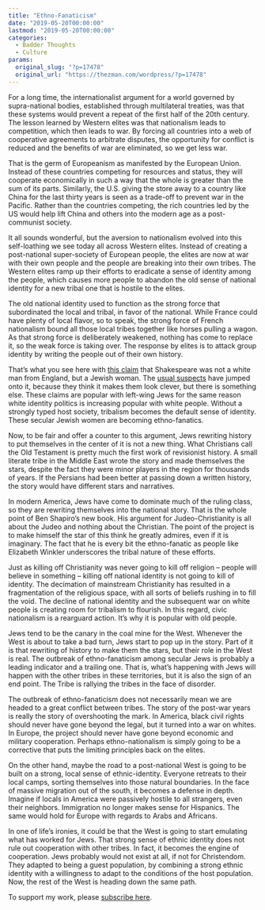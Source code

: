 ```yaml
---
title: "Ethno-Fanaticism"
date: "2019-05-20T00:00:00"
lastmod: "2019-05-20T00:00:00"
categories:
  - Badder Thoughts
  - Culture
params:
  original_slug: "?p=17478"
  original_url: "https://thezman.com/wordpress/?p=17478"
---
```


For a long time, the internationalist argument for a world governed by
supra-national bodies, established through multilateral treaties, was
that these systems would prevent a repeat of the first half of the 20th
century. The lesson learned by Western elites was that nationalism leads
to competition, which then leads to war. By forcing all countries into a
web of cooperative agreements to arbitrate disputes, the opportunity for
conflict is reduced and the benefits of war are eliminated, so we get
less war.

That is the germ of Europeanism as manifested by the European Union.
Instead of these countries competing for resources and status, they will
cooperate economically in such a way that the whole is greater than the
sum of its parts. Similarly, the U.S. giving the store away to a country
like China for the last thirty years is seen as a trade-off to prevent
war in the Pacific. Rather than the countries competing, the rich
countries led by the US would help lift China and others into the modern
age as a post-communist society.

It all sounds wonderful, but the aversion to nationalism evolved into
this self-loathing we see today all across Western elites. Instead of
creating a post-national super-society of European people, the elites
are now at war with their own people and the people are breaking into
their own tribes. The Western elites ramp up their efforts to eradicate
a sense of identity among the people, which causes more people to
abandon the old sense of national identity for a new tribal one that is
hostile to the elites.

The old national identity used to function as the strong force that
subordinated the local and tribal, in favor of the national. While
France could have plenty of local flavor, so to speak, the strong force
of French nationalism bound all those local tribes together like horses
pulling a wagon. As that strong force is deliberately weakened, nothing
has come to replace it, so the weak force is taking over. The response
by elites is to attack group identity by writing the people out of their
own history.

That’s what you see here with [this
claim](https://www.theatlantic.com/magazine/archive/2019/06/who-is-shakespeare-emilia-bassano/588076/)
that Shakespeare was not a white man from England, but a Jewish woman.
The [usual
suspects](https://twitter.com/amy_harmon/status/1127701612611428352)
have jumped onto it, because they think it makes them look clever, but
there is something else. These claims are popular with left-wing Jews
for the same reason white identity politics is increasing popular with
white people. Without a strongly typed host society, tribalism becomes
the default sense of identity. These secular Jewish women are becoming
ethno-fanatics.

Now, to be fair and offer a counter to this argument, Jews rewriting
history to put themselves in the center of it is not a new thing. What
Christians call the Old Testament is pretty much the first work of
revisionist history. A small literate tribe in the Middle East wrote the
story and made themselves the stars, despite the fact they were minor
players in the region for thousands of years. If the Persians had been
better at passing down a written history, the story would have different
stars and narratives.

In modern America, Jews have come to dominate much of the ruling class,
so they are rewriting themselves into the national story. That is the
whole point of Ben Shapiro’s new book. His argument for
Judeo-Christianity is all about the Judeo and nothing about the
Christian. The point of the project is to make himself the star of this
think he greatly admires, even if it is imaginary. The fact that he is
every bit the ethno-fanatic as people like Elizabeth Winkler underscores
the tribal nature of these efforts.

Just as killing off Christianity was never going to kill off religion –
people will believe in something – killing off national identity is not
going to kill of identity. The decimation of mainstream Christianity has
resulted in a fragmentation of the religious space, with all sorts of
beliefs rushing in to fill the void. The decline of national identity
and the subsequent war on white people is creating room for tribalism to
flourish. In this regard, civic nationalism is a rearguard action. It’s
why it is popular with old people.

Jews tend to be the canary in the coal mine for the West. Whenever the
West is about to take a bad turn, Jews start to pop up in the story.
Part of it is that rewriting of history to make them the stars, but
their role in the West is real. The outbreak of ethno-fanaticism among
secular Jews is probably a leading indicator and a trailing one. That
is, what’s happening with Jews will happen with the other tribes in
these territories, but it is also the sign of an end point. The Tribe is
rallying the tribes in the face of disorder.

The outbreak of ethno-fanaticism does not necessarily mean we are headed
to a great conflict between tribes. The story of the post-war years is
really the story of overshooting the mark. In America, black civil
rights should never have gone beyond the legal, but it turned into a war
on whites. In Europe, the project should never have gone beyond economic
and military cooperation. Perhaps ethno-nationalism is simply going to
be a corrective that puts the limiting principles back on the elites.

On the other hand, maybe the road to a post-national West is going to be
built on a strong, local sense of ethnic-identity. Everyone retreats to
their local camps, sorting themselves into those natural boundaries. In
the face of massive migration out of the south, it becomes a defense in
depth. Imagine if locals in America were passively hostile to all
strangers, even their neighbors. Immigration no longer makes sense for
Hispanics. The same would hold for Europe with regards to Arabs and
Africans.

In one of life’s ironies, it could be that the West is going to start
emulating what has worked for Jews. That strong sense of ethnic identity
does not rule out cooperation with other tribes. In fact, it becomes the
engine of cooperation. Jews probably would not exist at all, if not for
Christendom. They adapted to being a guest population, by combining a
strong ethnic identity with a willingness to adapt to the conditions of
the host population. Now, the rest of the West is heading down the same
path.

To support my work, please
<a href="https://www.subscribestar.com/the-z-blog"
rel="noopener noreferrer" target="_blank">subscribe here</a>.
